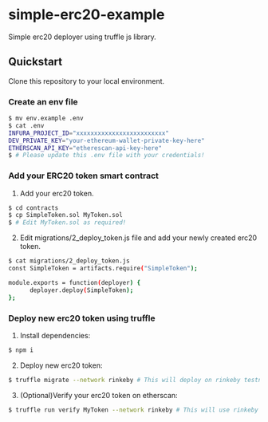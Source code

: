 # simple-erc20-example
Simple erc20 deployer using truffle js library.

## Quickstart
Clone this repository to your local environment.
### Create an env file
```sh
$ mv env.example .env
$ cat .env
INFURA_PROJECT_ID="xxxxxxxxxxxxxxxxxxxxxxxxx"
DEV_PRIVATE_KEY="your-ethereum-wallet-private-key-here"
ETHERSCAN_API_KEY="etherescan-api-key-here"
$ # Please update this .env file with your credentials!
```
### Add your ERC20 token smart contract
1. Add your erc20 token.
```sh
$ cd contracts
$ cp SimpleToken.sol MyToken.sol
$ # Edit MyToken.sol as required!
```
2. Edit migrations/2_deploy_token.js file and add your newly created erc20 token.
```sh
$ cat migrations/2_deploy_token.js
const SimpleToken = artifacts.require("SimpleToken");

module.exports = function(deployer) {
      deployer.deploy(SimpleToken);
};
```
### Deploy new erc20 token using truffle
1. Install dependencies:
```sh
$ npm i
```
2. Deploy new erc20 token:
```sh
$ truffle migrate --network rinkeby # This will deploy on rinkeby testnet!
```
3. (Optional)Verify your erc20 token on etherscan:
```sh
$ truffle run verify MyToken --network rinkeby # This will use rinkeby testnet!
```
